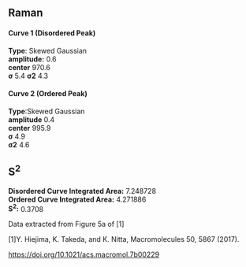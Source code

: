## Raman

#### Curve 1 (Disordered Peak)
**Type**: Skewed Gaussian\
**amplitude:** 0.6\
**center** 970.6\
**σ** 5.4
**σ2** 4.3


#### Curve 2 (Ordered Peak)
**Type**:Skewed Gaussian\
**amplitude** 0.4\
**center** 995.9\
**σ** 4.9\
**σ2** 4.6


## S<sup>2</sup>
**Disordered Curve Integrated Area:** 7.248728\
**Ordered Curve Integrated Area:** 4.271886\
**S<sup>2</sup>:** 0.3708





Data extracted from Figure 5a of [1]


[1]Y. Hiejima, K. Takeda, and K. Nitta, Macromolecules 50, 5867 (2017).



https://doi.org/10.1021/acs.macromol.7b00229
